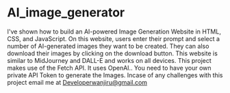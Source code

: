 # AI_image_generator

 I've shown how to build an AI-powered Image Generation Website in HTML, CSS, and JavaScript. On this website, users enter their prompt and select a number of AI-generated images they want to be created. They can also download their images by clicking on the download button. This website is similar to MidJourney and DALL-E and works on all devices.
 This project makes use of the Fetch API.
 It uses OpenAI..
 You need to have your own private API Token to generate the Images.
 Incase of any challenges with this project email me at Developerwanjiru@gmail.com
